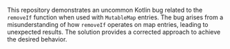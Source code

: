 This repository demonstrates an uncommon Kotlin bug related to the `removeIf` function when used with `MutableMap` entries. The bug arises from a misunderstanding of how `removeIf` operates on map entries, leading to unexpected results. The solution provides a corrected approach to achieve the desired behavior.
